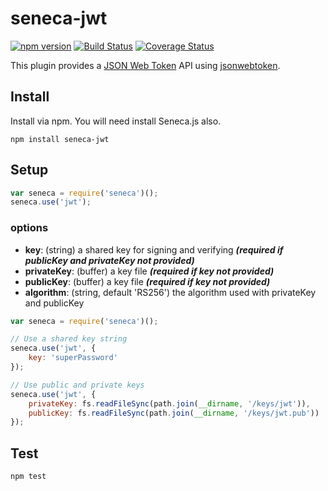 # seneca-jwt

[![npm version][npm-badge]][npm-url]
[![Build Status][travis-badge]][travis-url]
[![Coverage Status][coveralls-badge]][coveralls-url]

This plugin provides a [JSON Web Token](http://jwt.io) API using [jsonwebtoken](https://www.npmjs.com/package/jsonwebtoken).

## Install

Install via npm. You will need install Seneca.js also.

```
npm install seneca-jwt
```

## Setup

```js
var seneca = require('seneca')();
seneca.use('jwt');
```

### options

- **key**: (string) a shared key for signing and verifying ***(required if publicKey and privateKey not provided)***
- **privateKey**: (buffer) a key file ***(required if key not provided)***
- **publicKey**: (buffer) a key file ***(required if key not provided)***
- **algorithm**: (string, default 'RS256') the algorithm used with privateKey and publicKey

```js
var seneca = require('seneca')();

// Use a shared key string
seneca.use('jwt', {
	key: 'superPassword'
});

// Use public and private keys
seneca.use('jwt', {
	privateKey: fs.readFileSync(path.join(__dirname, '/keys/jwt')),
	publicKey: fs.readFileSync(path.join(__dirname, '/keys/jwt.pub'))
});
```

## Test

```
npm test
```

[travis-badge]: https://api.travis-ci.org/blainsmith/seneca-jwt.svg
[travis-url]: https://travis-ci.org/blainsmith/seneca-jwt
[npm-badge]: https://badge.fury.io/js/seneca-jwt.svg
[npm-url]: https://badge.fury.io/js/seneca-jwt
[coveralls-badge]: https://coveralls.io/repos/blainsmith/seneca-jwt/badge.svg?branch=master&service=github
[coveralls-url]:  https://coveralls.io/github/blainsmith/seneca-jwt?branch=master
